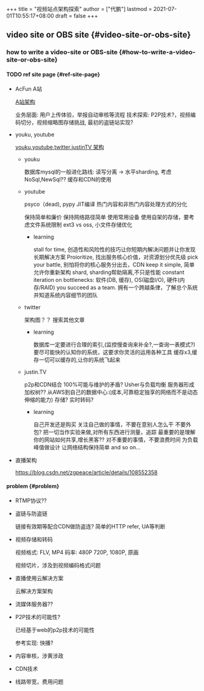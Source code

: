 +++
title = "视频站点架构探索"
author = ["代鹏"]
lastmod = 2021-07-01T10:55:17+08:00
draft = false
+++

## video site or OBS site {#video-site-or-obs-site}


### how to write a video-site or OBS-site {#how-to-write-a-video-site-or-obs-site}


#### <span class="org-todo todo TODO">TODO</span> ref site page {#ref-site-page}

<!--list-separator-->

-  AcFun A站

    [A站架构](https://blog.qiniu.com/archives/5786)

    业务层面: 用户上传体验，举报自动审核等流程
    技术探索: P2P技术?，视频编码切分，视频缩略图存储挑战, 最初的盗链站实现?

<!--list-separator-->

-  youku, youtube

    [youku,youtube,twitter,justinTV 架构](https://cloud.tencent.com/developer/article/1074238)

    <!--list-separator-->

    -  youku

        数据库mysql的一般进化路线: 读写分离 -> 水平sharding, 考虑NoSql,NewSql??
        缓存和CDN的使用

    <!--list-separator-->

    -  youtube

        psyco（dead), pypy JIT编译
        热门内容和非热门内容处理方式的分化

        保持简单和廉价
        保持网络路径简单
        使用常用设备
        使用自架的存储，要考虑文件系统限制 ext3 vs oss, 小文件存储优化

        <!--list-separator-->

        -  learning

            stall for time, 创造性和风险性的技巧让你短期内解决问题并让你发现长期解决方案
            Proioritize, 找出服务核心价值，对资源划分优先级
            pick your battle, 别怕将你的核心服务分出去，CDN
            keep it simple, 简单允许你重新架构
            shard, sharding帮助隔离,不只是性能
            constant iteration on bottlenecks: 软件(DB, 缓存), OS(磁盘I/O), 硬件(内存/RAID)
            you succeed as a team. 拥有一个跨越条律，了解总个系统并知道系统内容细节的团队

    <!--list-separator-->

    -  twitter

        架构图？？ 搜索其他文章

        <!--list-separator-->

        -  learning

            数据库一定要进行合理的索引,(监控慢查询来补全?,一查询一表模式?)
            要尽可能快的认知你的系统，这要求你灵活的运用各种工具
            缓存x3,缓存一切可以缓存的,让你的系统飞起来

    <!--list-separator-->

    -  justin.TV

        p2p和CDN结合
        100%可能与维护的矛盾?
        Usher与负载均衡
        服务器形成加权树??
        从AWS到自己的数据中心:(成本,可靠稳定独享的网络而不是动态伸缩的能力)
        存储?
        实时转码?

        <!--list-separator-->

        -  learning

            自己开发还是购买
            关注自己做的事情，不要在意别人怎么干
            不要外包?
            把一切当作实验来做,对所有东西进行测量，追踪
            最重要的是理解你的网站如何共享,增长黑客??
            对不重要的事情，不要浪费时间
            为负载峰值做设计
            让网络结构保持简单
            and so on...

<!--list-separator-->

-  直播架构

    <https://blog.csdn.net/zgpeace/article/details/108552358>


#### problem {#problem}

<!--list-separator-->

-  RTMP协议??

<!--list-separator-->

-  盗链与防盗链

    链接有效期等配合CDN做防盗连?
    简单的HTTP refer, UA等判断

<!--list-separator-->

-  视频存储和转码

    视频格式: FLV, MP4
    码率: 480P 720P, 1080P, 原画

    视频切片，涉及到视频编码格式问题

<!--list-separator-->

-  直播使用云解决方案

    云解决方案架构

<!--list-separator-->

-  流媒体服务器??

<!--list-separator-->

-  P2P技术的可能性?

    已经基于web的p2p技术的可能性

    参考实现: 快播?

<!--list-separator-->

-  内容审核，涉黄涉政

<!--list-separator-->

-  CDN技术

<!--list-separator-->

-  线路带宽，费用问题
